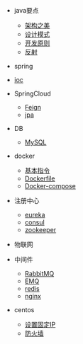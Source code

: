 * java要点
  * [架构之美](java/architect.md)
  * [设计模式](java/design-pattern.md)
  * [开发原则](java/principle.md)
  * [反射](java/reflect.md)

* spring
 * [ioc](spring/IOC.md)

* SpringCloud
  * [Feign](springcloud/feign.md)
  * [jpa](springcloud/jpa.md)
     
* DB
  * [MySQL](db/MySQL.md)

* docker
  * [基本指令](docker/docker-cmd.md)
  * [Dockerfile](docker/docker-file.md)
  * [Docker-compose](docker/docker-compose.md)

* 注册中心
  * [eureka](register/eureka.md)
  * [consul](register/consul.md)
  * [zookeeper](register/zookeeper.md)

* 物联网
  
* 中间件
  * [RabbitMQ](middleware/rabbitmq.md)
  * [EMQ](middleware/emq.md)
  * [redis](middleware/redis.md)
  * [nginx](middleware/nginx.md)

* centos
  * [设置固定IP](centos/ip.md)
  * [防火墙](centos/firewall.md)
